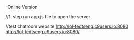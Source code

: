 <simple chatroom using socket.io and node.js>-Online Version

//1. step
run app.js file to open the server

//test chatroom website 
http://lol-tedtseng.c9users.io:8080  <br/>
http://lol-tedtseng.c9users.io:8080/
